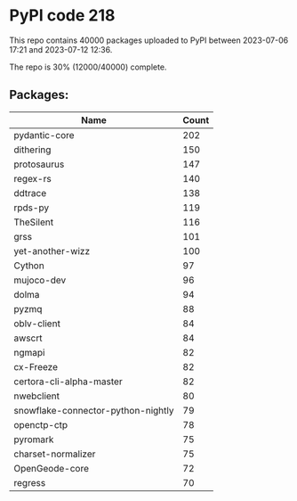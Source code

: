 # PyPI code 218

This repo contains 40000 packages uploaded to PyPI between 
2023-07-06 17:21 and 2023-07-12 12:36.

The repo is 30% (12000/40000) complete.

## Packages:

| Name  | Count |
| ----- | ----- |
| pydantic-core | 202 |
| dithering | 150 |
| protosaurus | 147 |
| regex-rs | 140 |
| ddtrace | 138 |
| rpds-py | 119 |
| TheSilent | 116 |
| grss | 101 |
| yet-another-wizz | 100 |
| Cython | 97 |
| mujoco-dev | 96 |
| dolma | 94 |
| pyzmq | 88 |
| oblv-client | 84 |
| awscrt | 84 |
| ngmapi | 82 |
| cx-Freeze | 82 |
| certora-cli-alpha-master | 82 |
| nwebclient | 80 |
| snowflake-connector-python-nightly | 79 |
| openctp-ctp | 78 |
| pyromark | 75 |
| charset-normalizer | 75 |
| OpenGeode-core | 72 |
| regress | 70 |


